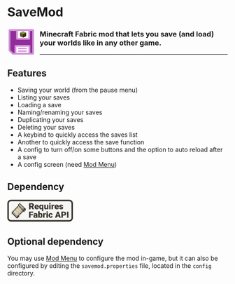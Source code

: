 # SaveMod

<img width="64" style="margin-right: 10px" align="left" src="readme_assets/icon.png" alt="SaveMod icon">

### Minecraft Fabric mod that lets you save (and load) your worlds like in any other game.

---

## Features

- Saving your world (from the pause menu)
- Listing your saves
- Loading a save
- Naming/renaming your saves
- Duplicating your saves
- Deleting your saves
- A keybind to quickly access the saves list
- Another to quickly access the save function
- A config to turn off/on some buttons and the option to auto reload after a save
- A config screen (need [Mod Menu](https://modrinth.com/mod/modmenu/versions?g=1.19.4))

## Dependency

<a href="https://modrinth.com/mod/fabric-api/versions?g=1.19.4">
<img width="150" src="readme_assets/req_fabric_api.png" alt="Requires Fabric API">
</a>

## Optional dependency

You may use [Mod Menu](https://modrinth.com/mod/modmenu/versions?g=1.19.4) to configure the mod in-game, but it can also be configured by editing the `savemod.properties` file, located in the `config` directory.
